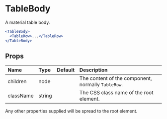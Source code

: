 TableBody
=========

A material table body.

```jsx
<TableBody>
  <TableRow>...</TableRow>
</TableBody>
```

Props
-----

| Name | Type | Default | Description |
|:-----|:-----|:--------|:------------|
| children | node |  | The content of the component, normally `TableRow`. |
| className | string |  | The CSS class name of the root element. |

Any other properties supplied will be spread to the root element.
